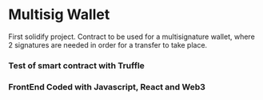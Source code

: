 # Multisig Wallet 
 First solidify project. Contract to be used for a multisignature wallet, where 2 signatures are needed in order for a transfer to take place.


### Test of smart contract with Truffle
### FrontEnd Coded with Javascript, React and Web3

